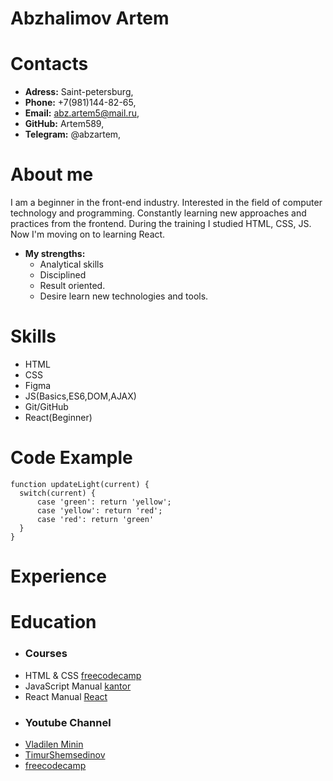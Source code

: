 # Abzhalimov Artem
# Contacts
+ **Adress:** Saint-petersburg,
+ **Phone:** +7(981)144-82-65,
+ **Email:** abz.artem5@mail.ru,
+ **GitHub:** Artem589,
+ **Telegram:**  @abzartem,
# About me
I am a beginner in the front-end industry.
Interested in the field of computer technology and
programming. Constantly learning new approaches
and practices from the frontend. During the training I studied HTML, CSS, JS.
Now I'm moving on to learning React.
+ **My strengths:**
    - Analytical skills
    - Disciplined
    - Result oriented.
    - Desire learn new technologies and tools.
# Skills
+ HTML
+ CSS
+ Figma
+ JS(Basics,ES6,DOM,AJAX)
+ Git/GitHub
+ React(Beginner)

# Code Example
``` 
function updateLight(current) {
  switch(current) {
      case 'green': return 'yellow';
      case 'yellow': return 'red';
      case 'red': return 'green'
  }
}
```
# Experience
# Education
* ### Courses
+ HTML & CSS [freecodecamp](https://www.freecodecamp.org/)
+ JavaScript Manual [kantor](https://learn.javascript.ru/)
+ React Manual [React](https://ru.reactjs.org/)
* ### Youtube Channel
+ [Vladilen Minin](https://www.youtube.com/c/VladilenMinin)
+ [TimurShemsedinov](https://www.youtube.com/c/TimurShemsedinov)
+ [freecodecamp](https://www.youtube.com/c/Freecodecamp)
